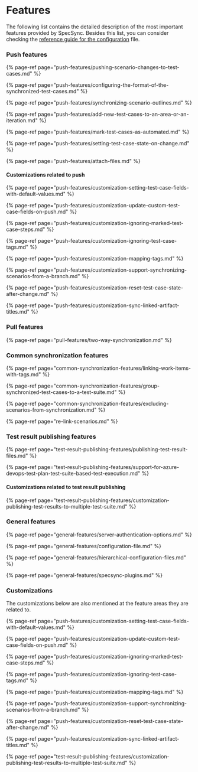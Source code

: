 # Features

The following list contains the detailed description of the most important features provided by SpecSync. Besides this list, you can consider checking the [reference guide for the configuration](../reference/configuration/) file.

### Push features

{% page-ref page="push-features/pushing-scenario-changes-to-test-cases.md" %}

{% page-ref page="push-features/configuring-the-format-of-the-synchronized-test-cases.md" %}

{% page-ref page="push-features/synchronizing-scenario-outlines.md" %}

{% page-ref page="push-features/add-new-test-cases-to-an-area-or-an-iteration.md" %}

{% page-ref page="push-features/mark-test-cases-as-automated.md" %}

{% page-ref page="push-features/setting-test-case-state-on-change.md" %}

{% page-ref page="push-features/attach-files.md" %}

#### Customizations related to push

{% page-ref page="push-features/customization-setting-test-case-fields-with-default-values.md" %}

{% page-ref page="push-features/customization-update-custom-test-case-fields-on-push.md" %}

{% page-ref page="push-features/customization-ignoring-marked-test-case-steps.md" %}

{% page-ref page="push-features/customization-ignoring-test-case-tags.md" %}

{% page-ref page="push-features/customization-mapping-tags.md" %}

{% page-ref page="push-features/customization-support-synchronizing-scenarios-from-a-branch.md" %}

{% page-ref page="push-features/customization-reset-test-case-state-after-change.md" %}

{% page-ref page="push-features/customization-sync-linked-artifact-titles.md" %}

### Pull features

{% page-ref page="pull-features/two-way-synchronization.md" %}

### Common synchronization features

{% page-ref page="common-synchronization-features/linking-work-items-with-tags.md" %}

{% page-ref page="common-synchronization-features/group-synchronized-test-cases-to-a-test-suite.md" %}

{% page-ref page="common-synchronization-features/excluding-scenarios-from-synchronization.md" %}

{% page-ref page="re-link-scenarios.md" %}

### Test result publishing features

{% page-ref page="test-result-publishing-features/publishing-test-result-files.md" %}

{% page-ref page="test-result-publishing-features/support-for-azure-devops-test-plan-test-suite-based-test-execution.md" %}

#### Customizations related to test result publishing

{% page-ref page="test-result-publishing-features/customization-publishing-test-results-to-multiple-test-suite.md" %}

### General features

{% page-ref page="general-features/server-authentication-options.md" %}

{% page-ref page="general-features/configuration-file.md" %}

{% page-ref page="general-features/hierarchical-configuration-files.md" %}

{% page-ref page="general-features/specsync-plugins.md" %}

### Customizations

The customizations below are also mentioned at the feature areas they are related to.

{% page-ref page="push-features/customization-setting-test-case-fields-with-default-values.md" %}

{% page-ref page="push-features/customization-update-custom-test-case-fields-on-push.md" %}

{% page-ref page="push-features/customization-ignoring-marked-test-case-steps.md" %}

{% page-ref page="push-features/customization-ignoring-test-case-tags.md" %}

{% page-ref page="push-features/customization-mapping-tags.md" %}

{% page-ref page="push-features/customization-support-synchronizing-scenarios-from-a-branch.md" %}

{% page-ref page="push-features/customization-reset-test-case-state-after-change.md" %}

{% page-ref page="push-features/customization-sync-linked-artifact-titles.md" %}

{% page-ref page="test-result-publishing-features/customization-publishing-test-results-to-multiple-test-suite.md" %}
